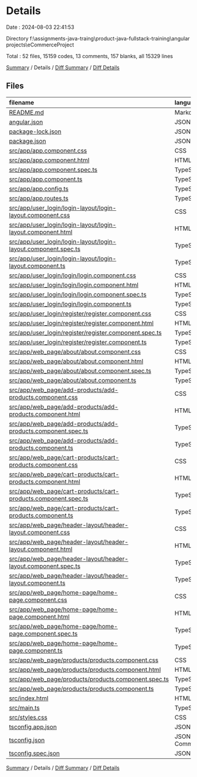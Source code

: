 # Details

Date : 2024-08-03 22:41:53

Directory f:\\assignments-java-traing\\product-java-fullstack-training\\angular projects\\eCommerceProject

Total : 52 files,  15159 codes, 13 comments, 157 blanks, all 15329 lines

[Summary](results.md) / Details / [Diff Summary](diff.md) / [Diff Details](diff-details.md)

## Files
| filename | language | code | comment | blank | total |
| :--- | :--- | ---: | ---: | ---: | ---: |
| [README.md](/README.md) | Markdown | 14 | 0 | 14 | 28 |
| [angular.json](/angular.json) | JSON | 99 | 0 | 1 | 100 |
| [package-lock.json](/package-lock.json) | JSON | 14,258 | 0 | 1 | 14,259 |
| [package.json](/package.json) | JSON | 38 | 0 | 1 | 39 |
| [src/app/app.component.css](/src/app/app.component.css) | CSS | 0 | 0 | 1 | 1 |
| [src/app/app.component.html](/src/app/app.component.html) | HTML | 1 | 0 | 1 | 2 |
| [src/app/app.component.spec.ts](/src/app/app.component.spec.ts) | TypeScript | 25 | 0 | 5 | 30 |
| [src/app/app.component.ts](/src/app/app.component.ts) | TypeScript | 14 | 0 | 2 | 16 |
| [src/app/app.config.ts](/src/app/app.config.ts) | TypeScript | 6 | 0 | 3 | 9 |
| [src/app/app.routes.ts](/src/app/app.routes.ts) | TypeScript | 26 | 0 | 3 | 29 |
| [src/app/user_login/login-layout/login-layout.component.css](/src/app/user_login/login-layout/login-layout.component.css) | CSS | 47 | 5 | 3 | 55 |
| [src/app/user_login/login-layout/login-layout.component.html](/src/app/user_login/login-layout/login-layout.component.html) | HTML | 21 | 0 | 1 | 22 |
| [src/app/user_login/login-layout/login-layout.component.spec.ts](/src/app/user_login/login-layout/login-layout.component.spec.ts) | TypeScript | 18 | 0 | 6 | 24 |
| [src/app/user_login/login-layout/login-layout.component.ts](/src/app/user_login/login-layout/login-layout.component.ts) | TypeScript | 20 | 0 | 4 | 24 |
| [src/app/user_login/login/login.component.css](/src/app/user_login/login/login.component.css) | CSS | 9 | 0 | 2 | 11 |
| [src/app/user_login/login/login.component.html](/src/app/user_login/login/login.component.html) | HTML | 29 | 0 | 2 | 31 |
| [src/app/user_login/login/login.component.spec.ts](/src/app/user_login/login/login.component.spec.ts) | TypeScript | 18 | 0 | 6 | 24 |
| [src/app/user_login/login/login.component.ts](/src/app/user_login/login/login.component.ts) | TypeScript | 11 | 0 | 3 | 14 |
| [src/app/user_login/register/register.component.css](/src/app/user_login/register/register.component.css) | CSS | 10 | 0 | 1 | 11 |
| [src/app/user_login/register/register.component.html](/src/app/user_login/register/register.component.html) | HTML | 51 | 0 | 1 | 52 |
| [src/app/user_login/register/register.component.spec.ts](/src/app/user_login/register/register.component.spec.ts) | TypeScript | 18 | 0 | 6 | 24 |
| [src/app/user_login/register/register.component.ts](/src/app/user_login/register/register.component.ts) | TypeScript | 10 | 0 | 3 | 13 |
| [src/app/web_page/about/about.component.css](/src/app/web_page/about/about.component.css) | CSS | 0 | 0 | 1 | 1 |
| [src/app/web_page/about/about.component.html](/src/app/web_page/about/about.component.html) | HTML | 1 | 0 | 1 | 2 |
| [src/app/web_page/about/about.component.spec.ts](/src/app/web_page/about/about.component.spec.ts) | TypeScript | 18 | 0 | 6 | 24 |
| [src/app/web_page/about/about.component.ts](/src/app/web_page/about/about.component.ts) | TypeScript | 10 | 0 | 3 | 13 |
| [src/app/web_page/add-products/add-products.component.css](/src/app/web_page/add-products/add-products.component.css) | CSS | 0 | 0 | 1 | 1 |
| [src/app/web_page/add-products/add-products.component.html](/src/app/web_page/add-products/add-products.component.html) | HTML | 1 | 0 | 1 | 2 |
| [src/app/web_page/add-products/add-products.component.spec.ts](/src/app/web_page/add-products/add-products.component.spec.ts) | TypeScript | 18 | 0 | 6 | 24 |
| [src/app/web_page/add-products/add-products.component.ts](/src/app/web_page/add-products/add-products.component.ts) | TypeScript | 10 | 0 | 3 | 13 |
| [src/app/web_page/cart-products/cart-products.component.css](/src/app/web_page/cart-products/cart-products.component.css) | CSS | 0 | 0 | 1 | 1 |
| [src/app/web_page/cart-products/cart-products.component.html](/src/app/web_page/cart-products/cart-products.component.html) | HTML | 1 | 0 | 1 | 2 |
| [src/app/web_page/cart-products/cart-products.component.spec.ts](/src/app/web_page/cart-products/cart-products.component.spec.ts) | TypeScript | 18 | 0 | 6 | 24 |
| [src/app/web_page/cart-products/cart-products.component.ts](/src/app/web_page/cart-products/cart-products.component.ts) | TypeScript | 10 | 0 | 3 | 13 |
| [src/app/web_page/header-layout/header-layout.component.css](/src/app/web_page/header-layout/header-layout.component.css) | CSS | 63 | 1 | 7 | 71 |
| [src/app/web_page/header-layout/header-layout.component.html](/src/app/web_page/header-layout/header-layout.component.html) | HTML | 69 | 0 | 8 | 77 |
| [src/app/web_page/header-layout/header-layout.component.spec.ts](/src/app/web_page/header-layout/header-layout.component.spec.ts) | TypeScript | 18 | 0 | 6 | 24 |
| [src/app/web_page/header-layout/header-layout.component.ts](/src/app/web_page/header-layout/header-layout.component.ts) | TypeScript | 30 | 0 | 4 | 34 |
| [src/app/web_page/home-page/home-page.component.css](/src/app/web_page/home-page/home-page.component.css) | CSS | 0 | 0 | 1 | 1 |
| [src/app/web_page/home-page/home-page.component.html](/src/app/web_page/home-page/home-page.component.html) | HTML | 1 | 0 | 1 | 2 |
| [src/app/web_page/home-page/home-page.component.spec.ts](/src/app/web_page/home-page/home-page.component.spec.ts) | TypeScript | 18 | 0 | 6 | 24 |
| [src/app/web_page/home-page/home-page.component.ts](/src/app/web_page/home-page/home-page.component.ts) | TypeScript | 10 | 0 | 3 | 13 |
| [src/app/web_page/products/products.component.css](/src/app/web_page/products/products.component.css) | CSS | 0 | 0 | 1 | 1 |
| [src/app/web_page/products/products.component.html](/src/app/web_page/products/products.component.html) | HTML | 1 | 0 | 1 | 2 |
| [src/app/web_page/products/products.component.spec.ts](/src/app/web_page/products/products.component.spec.ts) | TypeScript | 18 | 0 | 6 | 24 |
| [src/app/web_page/products/products.component.ts](/src/app/web_page/products/products.component.ts) | TypeScript | 10 | 0 | 3 | 13 |
| [src/index.html](/src/index.html) | HTML | 29 | 0 | 1 | 30 |
| [src/main.ts](/src/main.ts) | TypeScript | 5 | 0 | 2 | 7 |
| [src/styles.css](/src/styles.css) | CSS | 1 | 1 | 1 | 3 |
| [tsconfig.app.json](/tsconfig.app.json) | JSON | 13 | 2 | 1 | 16 |
| [tsconfig.json](/tsconfig.json) | JSON with Comments | 30 | 2 | 1 | 33 |
| [tsconfig.spec.json](/tsconfig.spec.json) | JSON | 13 | 2 | 1 | 16 |

[Summary](results.md) / Details / [Diff Summary](diff.md) / [Diff Details](diff-details.md)